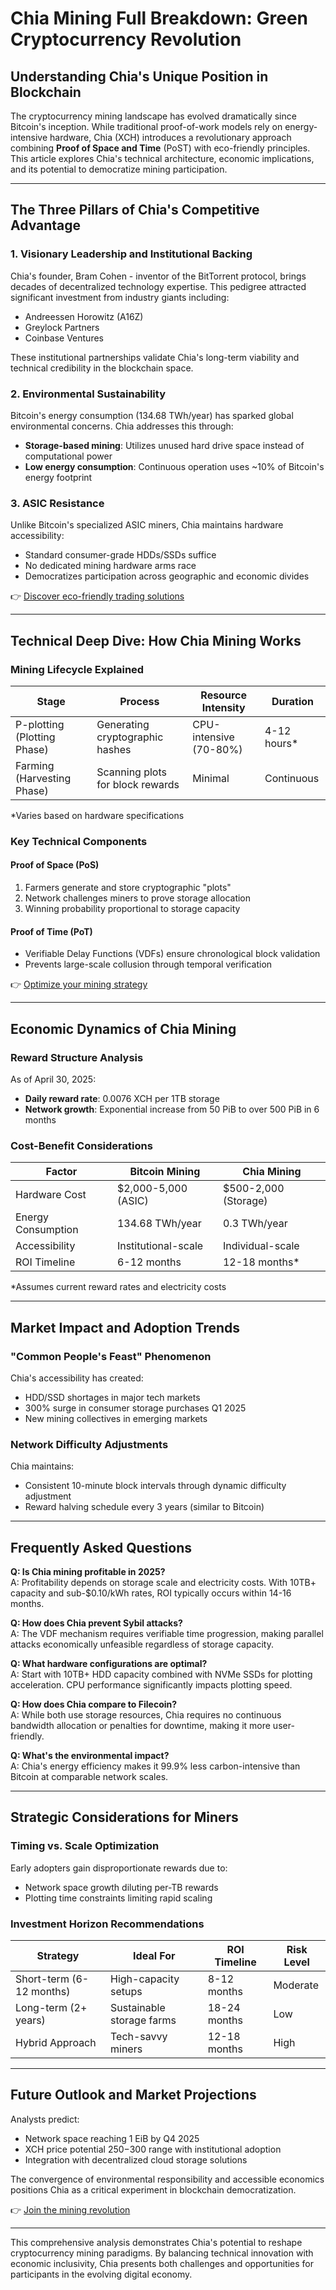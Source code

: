 # Chia Mining Full Breakdown: Green Cryptocurrency Revolution  

## Understanding Chia's Unique Position in Blockchain  

The cryptocurrency mining landscape has evolved dramatically since Bitcoin's inception. While traditional proof-of-work models rely on energy-intensive hardware, Chia (XCH) introduces a revolutionary approach combining **Proof of Space and Time** (PoST) with eco-friendly principles. This article explores Chia's technical architecture, economic implications, and its potential to democratize mining participation.  

---

## The Three Pillars of Chia's Competitive Advantage  

### 1. Visionary Leadership and Institutional Backing  
Chia's founder, Bram Cohen - inventor of the BitTorrent protocol, brings decades of decentralized technology expertise. This pedigree attracted significant investment from industry giants including:  
- Andreessen Horowitz (A16Z)  
- Greylock Partners  
- Coinbase Ventures  

These institutional partnerships validate Chia's long-term viability and technical credibility in the blockchain space.  

### 2. Environmental Sustainability  
Bitcoin's energy consumption (134.68 TWh/year) has sparked global environmental concerns. Chia addresses this through:  
- **Storage-based mining**: Utilizes unused hard drive space instead of computational power  
- **Low energy consumption**: Continuous operation uses ~10% of Bitcoin's energy footprint  

### 3. ASIC Resistance  
Unlike Bitcoin's specialized ASIC miners, Chia maintains hardware accessibility:  
- Standard consumer-grade HDDs/SSDs suffice  
- No dedicated mining hardware arms race  
- Democratizes participation across geographic and economic divides  

👉 [Discover eco-friendly trading solutions](https://bit.ly/okx-bonus)  

---

## Technical Deep Dive: How Chia Mining Works  

### Mining Lifecycle Explained  

| Stage | Process | Resource Intensity | Duration |
|-------|---------|---------------------|----------|
| P-plotting (Plotting Phase) | Generating cryptographic hashes | CPU-intensive (70-80%) | 4-12 hours* |
| Farming (Harvesting Phase) | Scanning plots for block rewards | Minimal | Continuous |

*Varies based on hardware specifications  

### Key Technical Components  

#### Proof of Space (PoS)  
1. Farmers generate and store cryptographic "plots"  
2. Network challenges miners to prove storage allocation  
3. Winning probability proportional to storage capacity  

#### Proof of Time (PoT)  
- Verifiable Delay Functions (VDFs) ensure chronological block validation  
- Prevents large-scale collusion through temporal verification  

👉 [Optimize your mining strategy](https://bit.ly/okx-bonus)  

---

## Economic Dynamics of Chia Mining  

### Reward Structure Analysis  

As of April 30, 2025:  
- **Daily reward rate**: 0.0076 XCH per 1TB storage  
- **Network growth**: Exponential increase from 50 PiB to over 500 PiB in 6 months  

### Cost-Benefit Considerations  

| Factor | Bitcoin Mining | Chia Mining |
|--------|----------------|-------------|
| Hardware Cost | $2,000-5,000 (ASIC) | $500-2,000 (Storage) |
| Energy Consumption | 134.68 TWh/year | 0.3 TWh/year |
| Accessibility | Institutional-scale | Individual-scale |
| ROI Timeline | 6-12 months | 12-18 months* |

*Assumes current reward rates and electricity costs  

---

## Market Impact and Adoption Trends  

### "Common People's Feast" Phenomenon  
Chia's accessibility has created:  
- HDD/SSD shortages in major tech markets  
- 300% surge in consumer storage purchases Q1 2025  
- New mining collectives in emerging markets  

### Network Difficulty Adjustments  
Chia maintains:  
- Consistent 10-minute block intervals through dynamic difficulty adjustment  
- Reward halving schedule every 3 years (similar to Bitcoin)  

---

## Frequently Asked Questions  

**Q: Is Chia mining profitable in 2025?**  
A: Profitability depends on storage scale and electricity costs. With 10TB+ capacity and sub-$0.10/kWh rates, ROI typically occurs within 14-16 months.  

**Q: How does Chia prevent Sybil attacks?**  
A: The VDF mechanism requires verifiable time progression, making parallel attacks economically unfeasible regardless of storage capacity.  

**Q: What hardware configurations are optimal?**  
A: Start with 10TB+ HDD capacity combined with NVMe SSDs for plotting acceleration. CPU performance significantly impacts plotting speed.  

**Q: How does Chia compare to Filecoin?**  
A: While both use storage resources, Chia requires no continuous bandwidth allocation or penalties for downtime, making it more user-friendly.  

**Q: What's the environmental impact?**  
A: Chia's energy efficiency makes it 99.9% less carbon-intensive than Bitcoin at comparable network scales.  

---

## Strategic Considerations for Miners  

### Timing vs. Scale Optimization  
Early adopters gain disproportionate rewards due to:  
- Network space growth diluting per-TB rewards  
- Plotting time constraints limiting rapid scaling  

### Investment Horizon Recommendations  
| Strategy | Ideal For | ROI Timeline | Risk Level |
|---------|-----------|--------------|------------|
| Short-term (6-12 months) | High-capacity setups | 8-12 months | Moderate |
| Long-term (2+ years) | Sustainable storage farms | 18-24 months | Low |
| Hybrid Approach | Tech-savvy miners | 12-18 months | High |  

---

## Future Outlook and Market Projections  

Analysts predict:  
- Network space reaching 1 EiB by Q4 2025  
- XCH price potential $250-$300 range with institutional adoption  
- Integration with decentralized cloud storage solutions  

The convergence of environmental responsibility and accessible economics positions Chia as a critical experiment in blockchain democratization.  

👉 [Join the mining revolution](https://bit.ly/okx-bonus)  

---

This comprehensive analysis demonstrates Chia's potential to reshape cryptocurrency mining paradigms. By balancing technical innovation with economic inclusivity, Chia presents both challenges and opportunities for participants in the evolving digital economy.